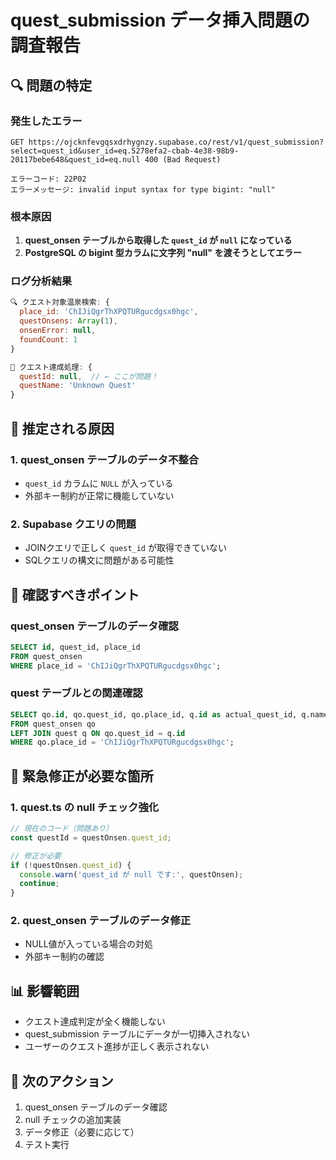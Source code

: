 # quest_submission データ挿入問題の調査報告

## 🔍 問題の特定

### 発生したエラー
```
GET https://ojcknfevgqsxdrhygnzy.supabase.co/rest/v1/quest_submission?select=quest_id&user_id=eq.5278efa2-cbab-4e38-98b9-20117bebe648&quest_id=eq.null 400 (Bad Request)

エラーコード: 22P02
エラーメッセージ: invalid input syntax for type bigint: "null"
```

### 根本原因
1. **quest_onsen テーブルから取得した `quest_id` が `null` になっている**
2. **PostgreSQL の bigint 型カラムに文字列 "null" を渡そうとしてエラー**

### ログ分析結果
```javascript
🔍 クエスト対象温泉検索: {
  place_id: 'ChIJiQgrThXPQTURgucdgsx0hgc', 
  questOnsens: Array(1), 
  onsenError: null, 
  foundCount: 1
}

🎯 クエスト達成処理: {
  questId: null,  // ← ここが問題！
  questName: 'Unknown Quest'
}
```

## 🔧 推定される原因

### 1. quest_onsen テーブルのデータ不整合
- `quest_id` カラムに `NULL` が入っている
- 外部キー制約が正常に機能していない

### 2. Supabase クエリの問題
- JOINクエリで正しく `quest_id` が取得できていない
- SQLクエリの構文に問題がある可能性

## 📝 確認すべきポイント

### quest_onsen テーブルのデータ確認
```sql
SELECT id, quest_id, place_id 
FROM quest_onsen 
WHERE place_id = 'ChIJiQgrThXPQTURgucdgsx0hgc';
```

### quest テーブルとの関連確認
```sql
SELECT qo.id, qo.quest_id, qo.place_id, q.id as actual_quest_id, q.name
FROM quest_onsen qo
LEFT JOIN quest q ON qo.quest_id = q.id
WHERE qo.place_id = 'ChIJiQgrThXPQTURgucdgsx0hgc';
```

## 🚨 緊急修正が必要な箇所

### 1. quest.ts の null チェック強化
```typescript
// 現在のコード（問題あり）
const questId = questOnsen.quest_id;

// 修正が必要
if (!questOnsen.quest_id) {
  console.warn('quest_id が null です:', questOnsen);
  continue;
}
```

### 2. quest_onsen テーブルのデータ修正
- NULL値が入っている場合の対処
- 外部キー制約の確認

## 📊 影響範囲
- クエスト達成判定が全く機能しない
- quest_submission テーブルにデータが一切挿入されない
- ユーザーのクエスト進捗が正しく表示されない

## 🎯 次のアクション
1. quest_onsen テーブルのデータ確認
2. null チェックの追加実装
3. データ修正（必要に応じて）
4. テスト実行
